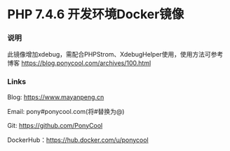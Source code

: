 # PHP 7.4.6 开发环境Docker镜像

### 说明

此镜像增加xdebug，需配合PHPStrom、XdebugHelper使用，使用方法可参考博客
https://blog.ponycool.com/archives/100.html

### Links

Blog: https://www.mayanpeng.cn

Email: pony#ponycool.com(将#替换为@)

Git: https://github.com/PonyCool

DockerHub：https://hub.docker.com/u/ponycool